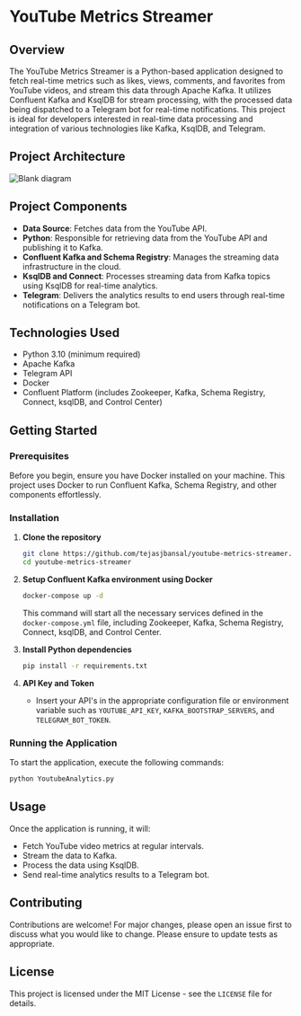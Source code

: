 # YouTube Metrics Streamer

## Overview
The YouTube Metrics Streamer is a Python-based application designed to fetch real-time metrics such as likes, views, comments, and favorites from YouTube videos, and stream this data through Apache Kafka. It utilizes Confluent Kafka and KsqlDB for stream processing, with the processed data being dispatched to a Telegram bot for real-time notifications. This project is ideal for developers interested in real-time data processing and integration of various technologies like Kafka, KsqlDB, and Telegram.


## Project Architecture
![Blank diagram](https://github.com/tejasjbansal/YouTube-Metrics-Streamer/assets/56173595/a3d3cf35-29da-4b80-be34-af133e4f6503)


## Project Components
- **Data Source**: Fetches data from the YouTube API.
- **Python**: Responsible for retrieving data from the YouTube API and publishing it to Kafka.
- **Confluent Kafka and Schema Registry**: Manages the streaming data infrastructure in the cloud.
- **KsqlDB and Connect**: Processes streaming data from Kafka topics using KsqlDB for real-time analytics.
- **Telegram**: Delivers the analytics results to end users through real-time notifications on a Telegram bot.

## Technologies Used
- Python 3.10 (minimum required)
- Apache Kafka
- Telegram API
- Docker
- Confluent Platform (includes Zookeeper, Kafka, Schema Registry, Connect, ksqlDB, and Control Center)

## Getting Started

### Prerequisites
Before you begin, ensure you have Docker installed on your machine. This project uses Docker to run Confluent Kafka, Schema Registry, and other components effortlessly.

### Installation

1. **Clone the repository**
   ```bash
   git clone https://github.com/tejasjbansal/youtube-metrics-streamer.git
   cd youtube-metrics-streamer
   ```

2. **Setup Confluent Kafka environment using Docker**
   ```bash
   docker-compose up -d
   ```

   This command will start all the necessary services defined in the `docker-compose.yml` file, including Zookeeper, Kafka, Schema Registry, Connect, ksqlDB, and Control Center.

3. **Install Python dependencies**
   ```bash
   pip install -r requirements.txt
   ```

4. **API Key and Token**
   - Insert your API's in the appropriate configuration file or environment variable such as `YOUTUBE_API_KEY`, `KAFKA_BOOTSTRAP_SERVERS`, and `TELEGRAM_BOT_TOKEN`.

### Running the Application
To start the application, execute the following commands:

```bash
python YoutubeAnalytics.py
```

## Usage
Once the application is running, it will:
- Fetch YouTube video metrics at regular intervals.
- Stream the data to Kafka.
- Process the data using KsqlDB.
- Send real-time analytics results to a Telegram bot.

## Contributing
Contributions are welcome! For major changes, please open an issue first to discuss what you would like to change. Please ensure to update tests as appropriate.

## License
This project is licensed under the MIT License - see the `LICENSE` file for details.


